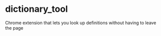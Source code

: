 # dictionary_tool
Chrome extension that lets you look up definitions without having to leave the page
